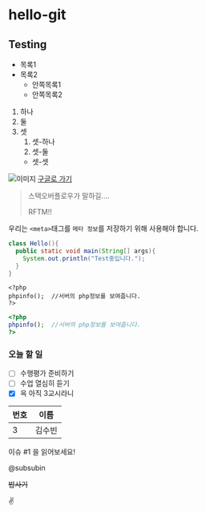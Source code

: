 # hello-git
## Testing

* 목록1
* 목록2
  * 안쪽목록1
  * 안쪽목록2
  
1. 하나
1. 둘
1. 셋
   1. 셋-하나
   1. 셋-둘
   * 셋-셋
   
![이미지](https://www.google.com/images/branding/googlelogo/1x/googlelogo_color_272x92dp.png)
[구글로 가기](https://www.google.com/)

> 스택오버플로우가 말하길....
>
> RFTM!!

우리는 `<meta>`태그를 `메타 정보`를 저장하기 위해 사용해야 합니다.

```java
class Hello(){
  public static void main(String[] args){
    System.out.println("Test중입니다.");
  }
}
```
```
<?php
phpinfo();  //서버의 php정보를 보여줍니다.
?>
```

```php
<?php
phpinfo();  //서버의 php정보를 보여줍니다.
?>
```

### 오늘 할 일
- [ ] 수행평가 준비하기
- [ ] 수업 열심히 듣기
- [x] 윽 아직 3교시라니

| 번호 | 이름 |
| ---- | ----|
| 3 | 김수빈 |

이슈 #1 을 읽어보세요!

@subsubin

~~밥사기~~

:v:

